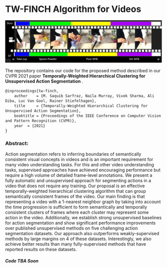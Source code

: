 # TW-FINCH Algorithm for Videos

![alt text](tmp/tw_finch.jpg)

The repository contains our code for the proposed method described in our CVPR 2021 paper **Temporally-Weighted Hierarchical Clustering for Unsupervised Action Segmentation** .

```
@inproceedings{tw-finch,
    author    = {M. Saquib Sarfraz, Naila Murray, Vivek Sharma, Ali Diba, Luc Van Gool, Rainer Stiefelhagen}, 
    title     = {Temporally-Weighted Hierarchical Clustering for Unsupervised Action Segmentation}, 
    booktitle = {Proceedings of the IEEE Conference on Computer Vision and Pattern Recognition (CVPR)},    
    year  = {2021}
}
```




### Abstract:
Action segmentation refers to inferring boundaries of semantically consistent visual concepts in videos and is an important requirement for many video understanding tasks. 
For this and other video understanding tasks, supervised approaches have achieved encouraging performance but require a high volume of detailed frame-level annotations. We present a fully automatic and unsupervised approach for segmenting actions in a video that does not require any training. Our proposal is an effective temporally-weighted hierarchical clustering algorithm that can group semantically consistent frames of the video. Our main finding is that representing a video with a 1-nearest neighbor graph by taking into account the time progression is sufficient to form semantically and temporally consistent clusters of frames where each cluster may represent some action in the video. Additionally, we establish strong unsupervised baselines for action segmentation and show significant performance improvements over published unsupervised methods on five challenging action segmentation datasets. Our approach also outperforms weakly-supervised methods by large margins on 4 of these datasets.  Interestingly, we also achieve better results than many fully-supervised methods that have reported results on these datasets.



#####  Code TBA Soon